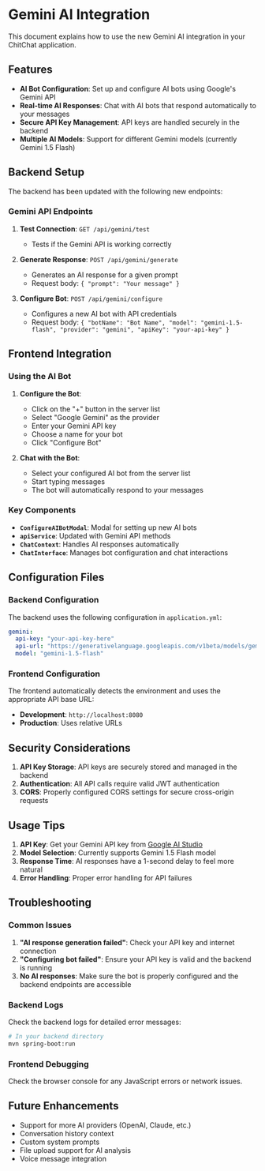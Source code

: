 # Gemini AI Integration

This document explains how to use the new Gemini AI integration in your ChitChat application.

## Features

- **AI Bot Configuration**: Set up and configure AI bots using Google's Gemini API
- **Real-time AI Responses**: Chat with AI bots that respond automatically to your messages
- **Secure API Key Management**: API keys are handled securely in the backend
- **Multiple AI Models**: Support for different Gemini models (currently Gemini 1.5 Flash)

## Backend Setup

The backend has been updated with the following new endpoints:

### Gemini API Endpoints

1. **Test Connection**: `GET /api/gemini/test`
   - Tests if the Gemini API is working correctly

2. **Generate Response**: `POST /api/gemini/generate`
   - Generates an AI response for a given prompt
   - Request body: `{ "prompt": "Your message" }`

3. **Configure Bot**: `POST /api/gemini/configure`
   - Configures a new AI bot with API credentials
   - Request body: `{ "botName": "Bot Name", "model": "gemini-1.5-flash", "provider": "gemini", "apiKey": "your-api-key" }`

## Frontend Integration

### Using the AI Bot

1. **Configure the Bot**:
   - Click on the "+" button in the server list
   - Select "Google Gemini" as the provider
   - Enter your Gemini API key
   - Choose a name for your bot
   - Click "Configure Bot"

2. **Chat with the Bot**:
   - Select your configured AI bot from the server list
   - Start typing messages
   - The bot will automatically respond to your messages

### Key Components

- **`ConfigureAIBotModal`**: Modal for setting up new AI bots
- **`apiService`**: Updated with Gemini API methods
- **`ChatContext`**: Handles AI responses automatically
- **`ChatInterface`**: Manages bot configuration and chat interactions

## Configuration Files

### Backend Configuration

The backend uses the following configuration in `application.yml`:

```yaml
gemini:
  api-key: "your-api-key-here"
  api-url: "https://generativelanguage.googleapis.com/v1beta/models/gemini-1.5-flash:generateContent"
  model: "gemini-1.5-flash"
```

### Frontend Configuration

The frontend automatically detects the environment and uses the appropriate API base URL:

- **Development**: `http://localhost:8080`
- **Production**: Uses relative URLs

## Security Considerations

1. **API Key Storage**: API keys are securely stored and managed in the backend
2. **Authentication**: All API calls require valid JWT authentication
3. **CORS**: Properly configured CORS settings for secure cross-origin requests

## Usage Tips

1. **API Key**: Get your Gemini API key from [Google AI Studio](https://aistudio.google.com/app/apikey)
2. **Model Selection**: Currently supports Gemini 1.5 Flash model
3. **Response Time**: AI responses have a 1-second delay to feel more natural
4. **Error Handling**: Proper error handling for API failures

## Troubleshooting

### Common Issues

1. **"AI response generation failed"**: Check your API key and internet connection
2. **"Configuring bot failed"**: Ensure your API key is valid and the backend is running
3. **No AI responses**: Make sure the bot is properly configured and the backend endpoints are accessible

### Backend Logs

Check the backend logs for detailed error messages:
```bash
# In your backend directory
mvn spring-boot:run
```

### Frontend Debugging

Check the browser console for any JavaScript errors or network issues.

## Future Enhancements

- Support for more AI providers (OpenAI, Claude, etc.)
- Conversation history context
- Custom system prompts
- File upload support for AI analysis
- Voice message integration
